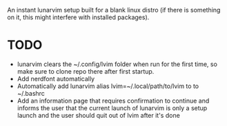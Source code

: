 An instant lunarvim setup built for a blank linux distro (if there is something on it, this might interfere with installed packages).

# TODO
- lunarvim clears the ~/.config/lvim folder when run for the first time, so make sure to clone repo there after first startup.
- Add nerdfont automatically
- Automatically add lunarvim alias lvim=~/.local/path/to/lvim to to ~/.bashrc 
- Add an information page that requires confirmation to continue and informs the user that the current launch of lunarvim is only a setup launch and the user should quit out of lvim after it's done
